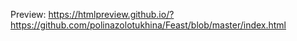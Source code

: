 Preview: 
https://htmlpreview.github.io/?https://github.com/polinazolotukhina/Feast/blob/master/index.html

